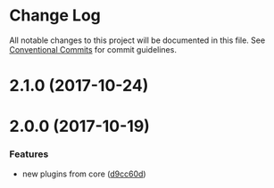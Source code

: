 # Change Log

All notable changes to this project will be documented in this file.
See [Conventional Commits](https://conventionalcommits.org) for commit guidelines.

<a name="2.1.0"></a>
# 2.1.0 (2017-10-24)



<a name="2.0.0"></a>
# 2.0.0 (2017-10-19)


### Features

* new plugins from core ([d9cc60d](https://github.com/bakjs/plugins/commit/d9cc60d))
